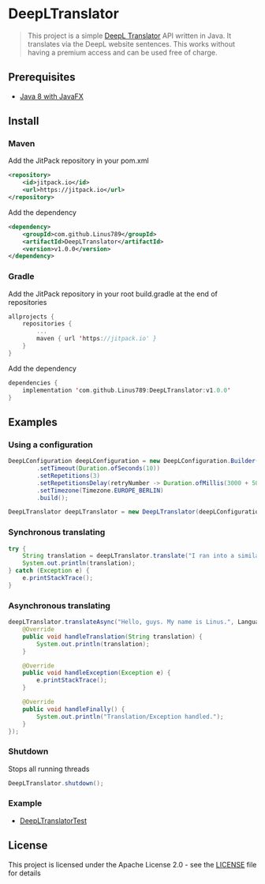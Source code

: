# DeepLTranslator
> This project is a simple <a href="https://www.deepl.com/translator">DeepL Translator</a> API written in Java. It translates via the DeepL website sentences. This works without having a premium access and can be used free of charge.

## Prerequisites
* [Java 8 with JavaFX](https://github.com/MachinePublishers/jBrowserDriver#prerequisites)

## Install
### Maven
Add the JitPack repository in your pom.xml
```xml
<repository>
    <id>jitpack.io</id>
    <url>https://jitpack.io</url>
</repository>
```
Add the dependency
```xml
<dependency>
    <groupId>com.github.Linus789</groupId>
    <artifactId>DeepLTranslator</artifactId>
    <version>v1.0.0</version>
</dependency>
```
### Gradle
Add the JitPack repository in your root build.gradle at the end of repositories
```kotlin
allprojects {
    repositories {
        ...
        maven { url 'https://jitpack.io' }
    }
}
```
Add the dependency
```kotlin
dependencies {
    implementation 'com.github.Linus789:DeepLTranslator:v1.0.0'
}
```

## Examples
### Using a configuration
```java
DeepLConfiguration deepLConfiguration = new DeepLConfiguration.Builder()
        .setTimeout(Duration.ofSeconds(10))
        .setRepetitions(3)
        .setRepetitionsDelay(retryNumber -> Duration.ofMillis(3000 + 5000 * retryNumber))
        .setTimezone(Timezone.EUROPE_BERLIN)
        .build();

DeepLTranslator deepLTranslator = new DeepLTranslator(deepLConfiguration);
```

### Synchronous translating
```java
try {
    String translation = deepLTranslator.translate("I ran into a similar problem yesterday.", Language.ENGLISH, Language.GERMAN);
    System.out.println(translation);
} catch (Exception e) {
    e.printStackTrace();
}
```

### Asynchronous translating
```java
deepLTranslator.translateAsync("Hello, guys. My name is Linus.", Language.ENGLISH, Language.GERMAN, new TranslationConsumer() {
    @Override
    public void handleTranslation(String translation) {
        System.out.println(translation);
    }

    @Override
    public void handleException(Exception e) {
        e.printStackTrace();
    }

    @Override
    public void handleFinally() {
        System.out.println("Translation/Exception handled.");
    }
});
```

### Shutdown
Stops all running threads
```java
DeepLTranslator.shutdown();
```

### Example
* [DeepLTranslatorTest](src/test/java/DeepLTranslatorTest.java)

## License
This project is licensed under the Apache License 2.0 - see the [LICENSE](LICENSE) file for details